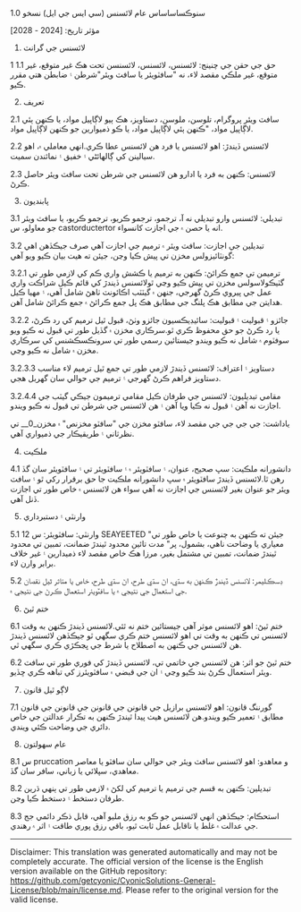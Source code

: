 سنوڪساساساس عام لائسنس (سي ايس جي ايل)
نسخو 1.0

مؤثر تاريخ: [2024 - 2028]

1. لائسنس جي گرانٽ

1 1.1 حق جي حقن جي چنينج: لائسنس، لائسنس، لائسنسن تحت هڪ غير متوقع، غير متوقع، غير ملڪي مقصد لاء، نه "سافٽويئر يا سافٽ ويئر"شرطن ۽ ضابطن هتي مقرر ڪيو.

2. تعريف

2.1 سافٽ ويئر پروگرام، تلوسن، ملوسن، دستاويز، هڪ ٻيو لاڳاپيل مواد، يا ڪنهن ٻئي لاڳاپيل مواد، "ڪنهن ٻئي لاڳاپيل مواد، يا ڪو ذميوارين جو ڪنهن لاڳاپيل مواد.

2.2 لائسنس ڏيندڙ: اهو لائسنس يا فرد هن لائسنس عطا ڪري.انهي معاملي ۾، اهو سيالينن کي ڳالهائڻي ۽ خفيق ۽ نمائندن سميت.

2.3 لائسنس: ڪنهن به فرد يا ادارو هن لائسنس جي شرطن تحت سافٽ ويئر حاصل ڪرڻ.

3. پابنديون

3.1 تبديلي: لائسنس وارو تبديلي نه آ، ترجمو، ترجمو ڪريو، ترجمو ڪريو، يا سافٽ ويئر جو معاولو، س castorductertor انه يا حصن ۾ جي اجازت کانسواء.

3.2 تبديلين جي اجازت: سافٽ ويئر ۾ ترميم جي اجازت آهي صرف جيڪڏهن اهي گونٽائيزولس مخزن تي پيش ڪيا وڃن، جيئن ته هيٺ بيان ڪيو ويو آهي:

3.2.1 ترميمن تي جمع ڪرائڻ: ڪنهن به ترميم يا ڪشش واري ڪم کي لازمي طور تي گٽيڪولاسولس مخزن تي پيش ڪيو وڃي ٿولائسنس ڏيندڙ کي قائم ڪيل شراڪت واري عمل جي پيروي ڪرڻ گهرجي، جنهن ۾ گيٽٽب اڪائونٽ ٺاهڻ شامل آهي، ۽ مهيا ڪيل هدايتن جي مطابق هڪ پلنگ جي مطابق هڪ پل جمع ڪرائڻ ۾ جمع ڪرائڻ شامل آهن.

3.2.2 جائزو ۽ قبوليت ۽ قبوليت: سائيڊيڪسيون جائزو وٺڻ، قبول ٿيل ترميم کي رد ڪرڻ، يا رد ڪرڻ جو حق محفوظ ڪري ٿو.سرڪاري مخزن ۾ گڏيل طور تي قبول نه ڪيو ويو سوفٽوم ۾ شامل نه ڪيو ويندو جيستائين رسمي طور تي سرونڪسڪشنس کي سرڪاري مخزن ۾ شامل نه ڪيو وڃي.

3.2.3.3 دستاويز ۽ اعتراف: لائسنس ڏيندڙ لازمي طور تي جمع ٿيل ترميم لاء مناسب دستاويز فراهم ڪرڻ گهرجي ۽ ترميم جي حوالي سان گهربل هجي.

3.2.4.4 مقامي تبديليون: لائسنس جي طرفان ڪيل مقامي ترميمون جيڪي گيٽب جي اجازت نه آهن ۽ قبول نه ڪيا ويا آهن ۽ هن لائسنس جي شرطن تي قبول نه ڪيو ويندو.

ياداشت: جي جي جي جي مقصد لاء، سافٽو مخزن جي "سافٽو مخزنص" ۾ مخزن_0__ تي نظرثاني ۽ طريقيڪار جي ذميواري آهي.

4. ملڪيت

4.1 دانشورانه ملڪيت: سڀ صحيح، عنوان، ۽ سافٽويئر ۾ ۽ سافٽويئر تي ۽ سافٽويئر سان گڏ رهن ٿا.لائسنس ڏيندڙ سافٽويئر ۾ سڀ دانشورانه ملڪيت جا حق برقرار رکي ٿو ۽ سافٽ ويئر جو عنوان بغير لائسنس جي اجازت نه آهي سواء هن لائسنس ۾ خاص طور تي اجازت ڏنل آهي.

5. وارنٽي ۽ دستبرداري

5.1 12 وارنٽي: سافٽويئر: س SEAYEETED "جيئن ته ڪنهن به چنوعت يا خاص طور تي معياري يا وضاحت ناهي، بشمول، پر" مدت تائين محدود ٿيندڙ ضمانت، تمبين تي محدود ٿيندڙ ضمانت، تمبين تي مشتمل بغير، مرزا هڪ خاص مقصد لاء ذميدارين ۽ غير خلاف برابر وارن لاء.

5.2 ڊسڪليمر: لائسنس ڏيندڙ ڪنهن به سڌي، اڻ سڌي طرح، اڻ سڌي طرح، خاص يا متاثر ٿيل نقصان جي استعمال جي نتيجي ۾ يا سافٽويئر استعمال ڪرڻ جي نتيجي ۾.

6. ختم ٿيڻ

6.1 ختم ٿيڻ: اهو لائسنس موثر آهي جيستائين ختم نه ٿئي.لائسنس ڏيندڙ ڪنهن به وقت لائسنس تي ڪنهن به وقت تي اهو لائسنس ختم ڪري سگهي ٿو جيڪڏهن لائسنس ڏيندڙ هن لائسنس جي ڪنهن به اصطلاح يا شرط جي ڀڃڪڙي ڪري سگهي ٿي.

6.2 ختم ٿيڻ جو اثر: هن لائسنس جي خاتمي تي، لائسنس ڏيندڙ کي فوري طور تي سافٽ ويئر استعمال ڪرڻ بند ڪيو وڃي ۽ ان جي قبضي ۾ سافٽويئرز کي تباهه ڪري ڇڏيو.

7. لاڳو ٿيل قانون

7.1 گورننگ قانون: اهو لائسنس برازيل جي قانونن جي قانونن جي قانونن جي قانون مطابق ۽ تعمير ڪيو ويندو.هن لائسنس هيٺ پيدا ٿيندڙ ڪنهن به تڪرار عدالتن جي خاص دائري جي وضاحت ڪئي ويندي.

8. عام سهولتون

8.1 س pruccation و معاهدو: اهو لائسنس سافٽ ويئر جي حوالي سان سافٽو يا معاصر معاهدي، سپلائي يا زباني، سافر سان گڏ.

8.2 تبديلين: ڪنهن به قسم جي ترميم يا ترميم کي لکڻ ۾ لازمي طور تي ٻنهي ڌرين طرفان دستخط ۽ دستخط ڪيا وڃن.

8.3 استحڪام: جيڪڏهن انهي لائسنس جو ڪو به رزق مليو آهي، قابل ذڪر دائمي جج جي عدالت ۾ غلط يا ناقابل عمل ثابت ٿيو، باقي رزق پوري طاقت ۽ اثر ۾ رهندي.

---
Disclaimer: This translation was generated automatically and may not be completely accurate. The official version of the license is the English version available on the GitHub repository: https://github.com/getcyonic/CyonicSolutions-General-License/blob/main/license.md. Please refer to the original version for the valid license.